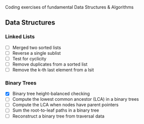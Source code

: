 Coding exercises of fundamental Data Structures & Algorithms

Data Structures
---------------
### Linked Lists
- [ ] Merged two sorted lists
- [ ] Reverse a single sublist
- [ ] Test for cyclicity
- [ ] Remove duplicates from a sorted list
- [ ] Remove the k-th last element from a lsit

### Binary Trees
- [x] Binary tree height-balanced checking
- [ ] Compute the lowest common ancestor (LCA) in a binary trees
- [ ] Compute the LCA when nodes have parent pointers
- [ ] Sum the root-to-leaf paths in a binary tree
- [ ] Reconstruct a binary tree from traversal data
